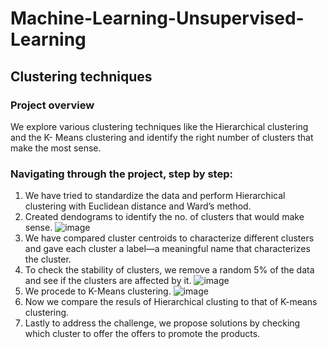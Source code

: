 # Machine-Learning-Unsupervised-Learning

## Clustering techniques

### Project overview 
We explore various clustering techniques like the Hierarchical clustering and the K- Means clustering and identify the right number of clusters that make the most sense. 

### Navigating through the project, step by step: 

1. We have tried to standardize the data and perform Hierarchical clustering with Euclidean distance and Ward’s method.
2. Created dendograms to identify the no. of clusters that would make sense. ![image](https://user-images.githubusercontent.com/128670789/227756791-0ba27d3b-c9b6-44b9-98c4-711085c47b2f.png)
4. We have compared cluster centroids to characterize different clusters and gave each cluster a label—a meaningful name that characterizes the cluster.
5. To check the stability of clusters, we remove a random 5% of the data and see if the clusters are affected by it. ![image](https://user-images.githubusercontent.com/128670789/227756825-982ce769-17e6-4d05-8a79-d04aee1dac49.png)
6. We procede to K-Means clustering. ![image](https://user-images.githubusercontent.com/128670789/227756851-1757b105-fc9d-4416-abb8-1b1650cd5f0a.png)
7. Now we compare the resuls of Hierarchical clusting to that of K-means clustering. 
8. Lastly to address the challenge, we propose solutions by checking which cluster to offer the offers to promote the products. 

